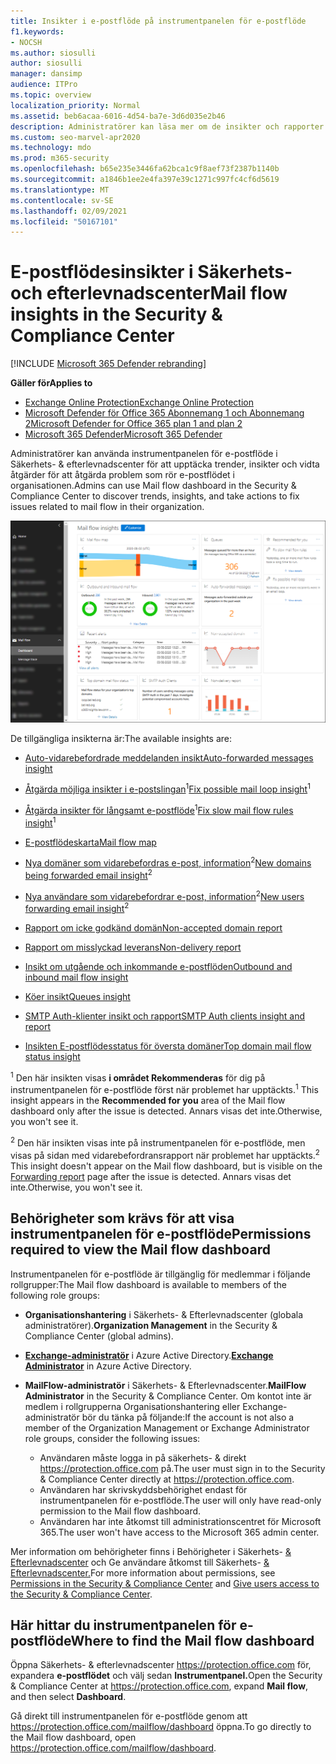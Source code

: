 ```yaml
---
title: Insikter i e-postflöde på instrumentpanelen för e-postflöde
f1.keywords:
- NOCSH
ms.author: siosulli
author: siosulli
manager: dansimp
audience: ITPro
ms.topic: overview
localization_priority: Normal
ms.assetid: beb6acaa-6016-4d54-ba7e-3d6d035e2b46
description: Administratörer kan läsa mer om de insikter och rapporter som är tillgängliga i instrumentpanelen för e-postflöde i Säkerhets- & Efterlevnadscenter.
ms.custom: seo-marvel-apr2020
ms.technology: mdo
ms.prod: m365-security
ms.openlocfilehash: b65e235e3446fa62bca1c9f8aef73f2387b1140b
ms.sourcegitcommit: a1846b1ee2e4fa397e39c1271c997fc4cf6d5619
ms.translationtype: MT
ms.contentlocale: sv-SE
ms.lasthandoff: 02/09/2021
ms.locfileid: "50167101"
---
```

# <a name="mail-flow-insights-in-the-security--compliance-center"></a><span data-ttu-id="f436e-103">E-postflödesinsikter i Säkerhets- och efterlevnadscenter</span><span class="sxs-lookup"><span data-stu-id="f436e-103">Mail flow insights in the Security & Compliance Center</span></span>

[!INCLUDE [Microsoft 365 Defender rebranding](../includes/microsoft-defender-for-office.md)]

<span data-ttu-id="f436e-104">**Gäller för**</span><span class="sxs-lookup"><span data-stu-id="f436e-104">**Applies to**</span></span>
- [<span data-ttu-id="f436e-105">Exchange Online Protection</span><span class="sxs-lookup"><span data-stu-id="f436e-105">Exchange Online Protection</span></span>](https://go.microsoft.com/fwlink/?linkid=2148611)
- [<span data-ttu-id="f436e-106">Microsoft Defender för Office 365 Abonnemang 1 och Abonnemang 2</span><span class="sxs-lookup"><span data-stu-id="f436e-106">Microsoft Defender for Office 365 plan 1 and plan 2</span></span>](https://go.microsoft.com/fwlink/?linkid=2148715)
- [<span data-ttu-id="f436e-107">Microsoft 365 Defender</span><span class="sxs-lookup"><span data-stu-id="f436e-107">Microsoft 365 Defender</span></span>](https://go.microsoft.com/fwlink/?linkid=2118804)

<span data-ttu-id="f436e-108">Administratörer kan använda instrumentpanelen för e-postflöde i Säkerhets- & efterlevnadscenter för att upptäcka trender, insikter och vidta åtgärder för att åtgärda problem som rör e-postflödet i organisationen.</span><span class="sxs-lookup"><span data-stu-id="f436e-108">Admins can use Mail flow dashboard in the Security & Compliance Center to discover trends, insights, and take actions to fix issues related to mail flow in their organization.</span></span>

![Instrumentpanelen för e-postflöde i Säkerhets- & Efterlevnadscenter](../../media/mail-flow-dashboard-v2.png)

<span data-ttu-id="f436e-110">De tillgängliga insikterna är:</span><span class="sxs-lookup"><span data-stu-id="f436e-110">The available insights are:</span></span>

- [<span data-ttu-id="f436e-111">Auto-vidarebefordrade meddelanden insikt</span><span class="sxs-lookup"><span data-stu-id="f436e-111">Auto-forwarded messages insight</span></span>](mfi-auto-forwarded-messages-report.md)

- <span data-ttu-id="f436e-112">[Åtgärda möjliga insikter i e-postslingan](mfi-mail-loop-insight.md)<sup>1</sup></span><span class="sxs-lookup"><span data-stu-id="f436e-112">[Fix possible mail loop insight](mfi-mail-loop-insight.md)<sup>1</sup></span></span>

- <span data-ttu-id="f436e-113">[Åtgärda insikter för långsamt e-postflöde](mfi-slow-mail-flow-rules-insight.md)<sup>1</sup></span><span class="sxs-lookup"><span data-stu-id="f436e-113">[Fix slow mail flow rules insight](mfi-slow-mail-flow-rules-insight.md)<sup>1</sup></span></span>

- [<span data-ttu-id="f436e-114">E-postflödeskarta</span><span class="sxs-lookup"><span data-stu-id="f436e-114">Mail flow map</span></span>](mfi-mail-flow-map-report.md)

- <span data-ttu-id="f436e-115">[Nya domäner som vidarebefordras e-post, information](mfi-new-domains-being-forwarded-email.md)<sup>2</sup></span><span class="sxs-lookup"><span data-stu-id="f436e-115">[New domains being forwarded email insight](mfi-new-domains-being-forwarded-email.md)<sup>2</sup></span></span>

- <span data-ttu-id="f436e-116">[Nya användare som vidarebefordrar e-post, information](mfi-new-users-forwarding-email.md)<sup>2</sup></span><span class="sxs-lookup"><span data-stu-id="f436e-116">[New users forwarding email insight](mfi-new-users-forwarding-email.md)<sup>2</sup></span></span>

- [<span data-ttu-id="f436e-117">Rapport om icke godkänd domän</span><span class="sxs-lookup"><span data-stu-id="f436e-117">Non-accepted domain report</span></span>](mfi-non-accepted-domain-report.md)

- [<span data-ttu-id="f436e-118">Rapport om misslyckad leverans</span><span class="sxs-lookup"><span data-stu-id="f436e-118">Non-delivery report</span></span>](mfi-non-delivery-report.md)

- [<span data-ttu-id="f436e-119">Insikt om utgående och inkommande e-postflöden</span><span class="sxs-lookup"><span data-stu-id="f436e-119">Outbound and inbound mail flow insight</span></span>](mfi-outbound-and-inbound-mail-flow.md)

- [<span data-ttu-id="f436e-120">Köer insikt</span><span class="sxs-lookup"><span data-stu-id="f436e-120">Queues insight</span></span>](mfi-queue-alerts-and-queues.md)

- [<span data-ttu-id="f436e-121">SMTP Auth-klienter insikt och rapport</span><span class="sxs-lookup"><span data-stu-id="f436e-121">SMTP Auth clients insight and report</span></span>](mfi-smtp-auth-clients-report.md)

- [<span data-ttu-id="f436e-122">Insikten E-postflödesstatus för översta domäner</span><span class="sxs-lookup"><span data-stu-id="f436e-122">Top domain mail flow status insight</span></span>](mfi-domain-mail-flow-status-insight.md)

<span data-ttu-id="f436e-123"><sup>1</sup> Den här insikten visas **i området Rekommenderas** för dig på instrumentpanelen för e-postflöde först när problemet har upptäckts.</span><span class="sxs-lookup"><span data-stu-id="f436e-123"><sup>1</sup> This insight appears in the **Recommended for you** area of the Mail flow dashboard only after the issue is detected.</span></span> <span data-ttu-id="f436e-124">Annars visas det inte.</span><span class="sxs-lookup"><span data-stu-id="f436e-124">Otherwise, you won't see it.</span></span>

<span data-ttu-id="f436e-125"><sup>2</sup> Den här insikten visas inte på instrumentpanelen [](view-mail-flow-reports.md#forwarding-report) för e-postflöde, men visas på sidan med vidarebefordransrapport när problemet har upptäckts.</span><span class="sxs-lookup"><span data-stu-id="f436e-125"><sup>2</sup> This insight doesn't appear on the Mail flow dashboard, but is visible on the [Forwarding report](view-mail-flow-reports.md#forwarding-report) page after the issue is detected.</span></span> <span data-ttu-id="f436e-126">Annars visas det inte.</span><span class="sxs-lookup"><span data-stu-id="f436e-126">Otherwise, you won't see it.</span></span>

## <a name="permissions-required-to-view-the-mail-flow-dashboard"></a><span data-ttu-id="f436e-127">Behörigheter som krävs för att visa instrumentpanelen för e-postflöde</span><span class="sxs-lookup"><span data-stu-id="f436e-127">Permissions required to view the Mail flow dashboard</span></span>

<span data-ttu-id="f436e-128">Instrumentpanelen för e-postflöde är tillgänglig för medlemmar i följande rollgrupper:</span><span class="sxs-lookup"><span data-stu-id="f436e-128">The Mail flow dashboard is available to members of the following role groups:</span></span>

- <span data-ttu-id="f436e-129">**Organisationshantering** i Säkerhets- & Efterlevnadscenter (globala administratörer).</span><span class="sxs-lookup"><span data-stu-id="f436e-129">**Organization Management** in the Security & Compliance Center (global admins).</span></span>

- <span data-ttu-id="f436e-130">**[Exchange-administratör](https://docs.microsoft.com/azure/active-directory/users-groups-roles/directory-assign-admin-roles#exchange-administrator)** i Azure Active Directory.</span><span class="sxs-lookup"><span data-stu-id="f436e-130">**[Exchange Administrator](https://docs.microsoft.com/azure/active-directory/users-groups-roles/directory-assign-admin-roles#exchange-administrator)** in Azure Active Directory.</span></span>

- <span data-ttu-id="f436e-131">**MailFlow-administratör** i Säkerhets- & Efterlevnadscenter.</span><span class="sxs-lookup"><span data-stu-id="f436e-131">**MailFlow Administrator** in the Security & Compliance Center.</span></span> <span data-ttu-id="f436e-132">Om kontot inte är medlem i rollgrupperna Organisationshantering eller Exchange-administratör bör du tänka på följande:</span><span class="sxs-lookup"><span data-stu-id="f436e-132">If the account is not also a member of the Organization Management or Exchange Administrator role groups, consider the following issues:</span></span>
  - <span data-ttu-id="f436e-133">Användaren måste logga in på säkerhets- & direkt <https://protection.office.com> på.</span><span class="sxs-lookup"><span data-stu-id="f436e-133">The user must sign in to the Security & Compliance Center directly at <https://protection.office.com>.</span></span>
  - <span data-ttu-id="f436e-134">Användaren har skrivskyddsbehörighet endast för instrumentpanelen för e-postflöde.</span><span class="sxs-lookup"><span data-stu-id="f436e-134">The user will only have read-only permission to the Mail flow dashboard.</span></span>
  - <span data-ttu-id="f436e-135">Användaren har inte åtkomst till administrationscentret för Microsoft 365.</span><span class="sxs-lookup"><span data-stu-id="f436e-135">The user won't have access to the Microsoft 365 admin center.</span></span>

<span data-ttu-id="f436e-136">Mer information om behörigheter finns i Behörigheter i Säkerhets- [& Efterlevnadscenter](permissions-in-the-security-and-compliance-center.md) och Ge användare åtkomst till Säkerhets- [& Efterlevnadscenter.](grant-access-to-the-security-and-compliance-center.md)</span><span class="sxs-lookup"><span data-stu-id="f436e-136">For more information about permissions, see [Permissions in the Security & Compliance Center](permissions-in-the-security-and-compliance-center.md) and [Give users access to the Security & Compliance Center](grant-access-to-the-security-and-compliance-center.md).</span></span>

## <a name="where-to-find-the-mail-flow-dashboard"></a><span data-ttu-id="f436e-137">Här hittar du instrumentpanelen för e-postflöde</span><span class="sxs-lookup"><span data-stu-id="f436e-137">Where to find the Mail flow dashboard</span></span>

<span data-ttu-id="f436e-138">Öppna Säkerhets- & efterlevnadscenter <https://protection.office.com> för, expandera **e-postflödet** och välj sedan **Instrumentpanel.**</span><span class="sxs-lookup"><span data-stu-id="f436e-138">Open the Security & Compliance Center at <https://protection.office.com>, expand **Mail flow**, and then select **Dashboard**.</span></span>

<span data-ttu-id="f436e-139">Gå direkt till instrumentpanelen för e-postflöde genom att <https://protection.office.com/mailflow/dashboard> öppna.</span><span class="sxs-lookup"><span data-stu-id="f436e-139">To go directly to the Mail flow dashboard, open <https://protection.office.com/mailflow/dashboard>.</span></span>
